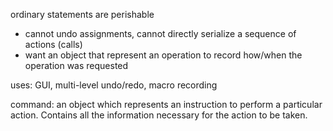 ordinary statements are perishable
- cannot undo assignments, cannot directly serialize a sequence of actions (calls)
- want an object that represent an operation to record how/when the operation was requested 

uses: GUI, multi-level undo/redo, macro recording

command: an object which represents an instruction to perform a particular action. Contains all the information necessary for the action to be taken.